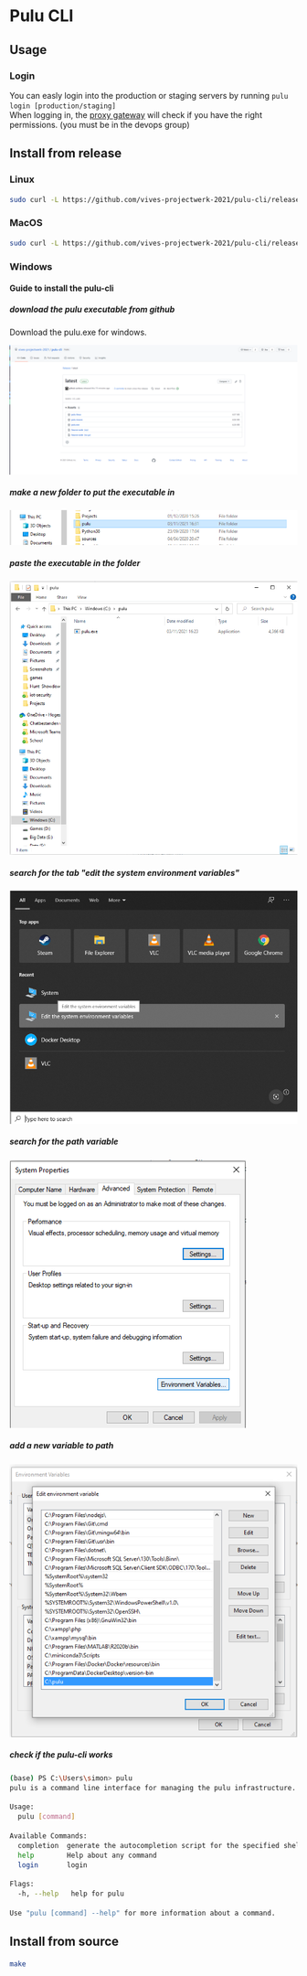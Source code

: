 # Pulu CLI

## Usage

### Login

You can easly login into the production or staging servers by running `pulu login [production/staging]` \
When logging in, the [proxy gateway](https://github.com/vives-projectwerk-2021/proxy-gateway) will check if you have the right permissions. (you must be in the devops group)

## Install from release

### Linux

```sh
sudo curl -L https://github.com/vives-projectwerk-2021/pulu-cli/releases/latest/download/pulu-linux -o /usr/local/bin/pulu && sudo chmod +x /usr/local/bin/pulu
```

### MacOS

```sh
sudo curl -L https://github.com/vives-projectwerk-2021/pulu-cli/releases/latest/download/pulu-macos -o /usr/local/bin/pulu && sudo chmod +x /usr/local/bin/pulu
```

### Windows

#### Guide to install the pulu-cli

##### download the pulu executable from github

Download the pulu.exe for windows.

![github package](./img/github.png)

##### make a new folder to put the executable in

![make folder](./img/folderpulu.png)

##### paste the executable in the folder

![make folder](./img/pulu-exe.png)

##### search for the tab "edit the system environment variables"

![make folder](./img/search.png)

##### search for the path variable

![make folder](./img/systemproperties.png)

##### add a new variable to path

![make folder](./img/editenv.png)

##### check if the pulu-cli works

```bash
(base) PS C:\Users\simon> pulu
pulu is a command line interface for managing the pulu infrastructure.

Usage:
  pulu [command]

Available Commands:
  completion  generate the autocompletion script for the specified shell
  help        Help about any command
  login       login

Flags:
  -h, --help   help for pulu

Use "pulu [command] --help" for more information about a command.
```

## Install from source

```sh
make
```
